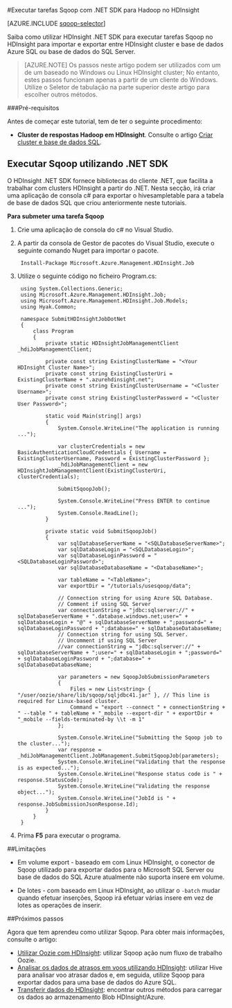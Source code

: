 <properties
    pageTitle="Utilizar Hadoop Sqoop no HDInsight | Microsoft Azure"
    description="Saiba como utilizar HDInsight .NET SDK para executar Sqoop importar e exportar entre um cluster de Hadoop e uma base de dados do Azure SQL."
    editor="cgronlun"
    manager="jhubbard"
    services="hdinsight"
    documentationCenter=""
    tags="azure-portal"
    authors="mumian"/>

<tags
    ms.service="hdinsight"
    ms.workload="big-data"
    ms.tgt_pltfrm="na"
    ms.devlang="na"
    ms.topic="article"
   ms.date="09/14/2016"
    ms.author="jgao"/>

#<a name="run-sqoop-jobs-using-net-sdk-for-hadoop-in-hdinsight"></a>Executar tarefas Sqoop com .NET SDK para Hadoop no HDInsight

[AZURE.INCLUDE [sqoop-selector](../../includes/hdinsight-selector-use-sqoop.md)]

Saiba como utilizar HDInsight .NET SDK para executar tarefas Sqoop no HDInsight para importar e exportar entre HDInsight cluster e base de dados Azure SQL ou base de dados do SQL Server.

> [AZURE.NOTE] Os passos neste artigo podem ser utilizados com um de um baseado no Windows ou Linux HDInsight cluster; No entanto, estes passos funcionam apenas a partir de um cliente do Windows. Utilize o Seletor de tabulação na parte superior deste artigo para escolher outros métodos.

###<a name="prerequisites"></a>Pré-requisitos

Antes de começar este tutorial, tem de ter o seguinte procedimento:

- **Cluster de respostas Hadoop em HDInsight**. Consulte o artigo [Criar cluster e base de dados SQL](hdinsight-use-sqoop.md#create-cluster-and-sql-database).

## <a name="run-sqoop-using-net-sdk"></a>Executar Sqoop utilizando .NET SDK

O HDInsight .NET SDK fornece bibliotecas do cliente .NET, que facilita a trabalhar com clusters HDInsight a partir do .NET. Nesta secção, irá criar uma aplicação de consola c# para exportar o hivesampletable para a tabela de base de dados SQL que criou anteriormente neste tutoriais.

**Para submeter uma tarefa Sqoop**

1. Crie uma aplicação de consola do c# no Visual Studio.
2. A partir da consola de Gestor de pacotes do Visual Studio, execute o seguinte comando Nuget para importar o pacote.

        Install-Package Microsoft.Azure.Management.HDInsight.Job
        
3. Utilize o seguinte código no ficheiro Program.cs:

        using System.Collections.Generic;
        using Microsoft.Azure.Management.HDInsight.Job;
        using Microsoft.Azure.Management.HDInsight.Job.Models;
        using Hyak.Common;
        
        namespace SubmitHDInsightJobDotNet
        {
            class Program
            {
                private static HDInsightJobManagementClient _hdiJobManagementClient;
        
                private const string ExistingClusterName = "<Your HDInsight Cluster Name>";
                private const string ExistingClusterUri = ExistingClusterName + ".azurehdinsight.net";
                private const string ExistingClusterUsername = "<Cluster Username>";
                private const string ExistingClusterPassword = "<Cluster User Password>";
        
                static void Main(string[] args)
                {
                    System.Console.WriteLine("The application is running ...");
        
                    var clusterCredentials = new BasicAuthenticationCloudCredentials { Username = ExistingClusterUsername, Password = ExistingClusterPassword };
                    _hdiJobManagementClient = new HDInsightJobManagementClient(ExistingClusterUri, clusterCredentials);
        
                    SubmitSqoopJob();
        
                    System.Console.WriteLine("Press ENTER to continue ...");
                    System.Console.ReadLine();
                }
        
                private static void SubmitSqoopJob()
                {
                    var sqlDatabaseServerName = "<SQLDatabaseServerName>";
                    var sqlDatabaseLogin = "<SQLDatabaseLogin>";
                    var sqlDatabaseLoginPassword = "<SQLDatabaseLoginPassword>";
                    var sqlDatabaseDatabaseName = "<DatabaseName>";
        
                    var tableName = "<TableName>";
                    var exportDir = "/tutorials/usesqoop/data";
        
                    // Connection string for using Azure SQL Database.
                    // Comment if using SQL Server
                    var connectionString = "jdbc:sqlserver://" + sqlDatabaseServerName + ".database.windows.net;user=" + sqlDatabaseLogin + "@" + sqlDatabaseServerName + ";password=" + sqlDatabaseLoginPassword + ";database=" + sqlDatabaseDatabaseName;
                    // Connection string for using SQL Server.
                    // Uncomment if using SQL Server
                    //var connectionString = "jdbc:sqlserver://" + sqlDatabaseServerName + ";user=" + sqlDatabaseLogin + ";password=" + sqlDatabaseLoginPassword + ";database=" + sqlDatabaseDatabaseName;
        
                    var parameters = new SqoopJobSubmissionParameters
                    {
                        Files = new List<string> { "/user/oozie/share/lib/sqoop/sqljdbc41.jar" }, // This line is required for Linux-based cluster.
                        Command = "export --connect " + connectionString + " --table " + tableName + "_mobile --export-dir " + exportDir + "_mobile --fields-terminated-by \\t -m 1"
                    };
        
                    System.Console.WriteLine("Submitting the Sqoop job to the cluster...");
                    var response = _hdiJobManagementClient.JobManagement.SubmitSqoopJob(parameters);
                    System.Console.WriteLine("Validating that the response is as expected...");
                    System.Console.WriteLine("Response status code is " + response.StatusCode);
                    System.Console.WriteLine("Validating the response object...");
                    System.Console.WriteLine("JobId is " + response.JobSubmissionJsonResponse.Id);
                }
            }
        }
        
4. Prima **F5** para executar o programa. 

##<a name="limitations"></a>Limitações

* Em volume export - baseado em com Linux HDInsight, o conector de Sqoop utilizado para exportar dados para o Microsoft SQL Server ou base de dados do SQL Azure atualmente não suporta insere em volume.

* De lotes - com baseado em Linux HDInsight, ao utilizar o `-batch` mudar quando efetuar inserções, Sqoop irá efetuar várias insere em vez de lotes as operações de inserir.

##<a name="next-steps"></a>Próximos passos

Agora que tem aprendeu como utilizar Sqoop. Para obter mais informações, consulte o artigo:

- [Utilizar Oozie com HDInsight](hdinsight-use-oozie.md): utilizar Sqoop ação num fluxo de trabalho Oozie.
- [Analisar os dados de atrasos em voos utilizando HDInsight](hdinsight-analyze-flight-delay-data.md): utilizar Hive para analisar voo atrasar dados e, em seguida, utilize Sqoop para exportar dados para uma base de dados do Azure SQL.
- [Transferir dados do HDInsight](hdinsight-upload-data.md): encontrar outros métodos para carregar os dados ao armazenamento Blob HDInsight/Azure.


